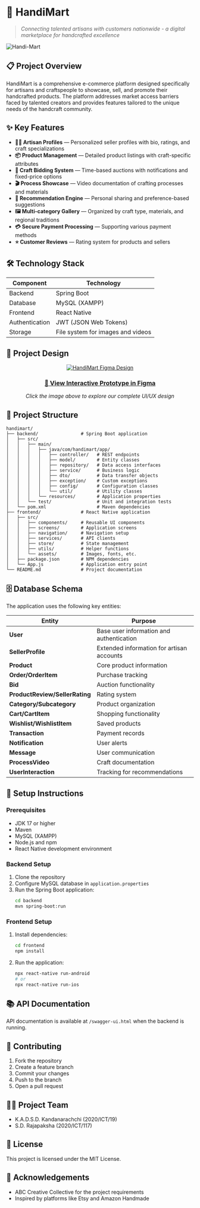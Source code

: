 # 🎨 HandiMart

> *Connecting talented artisans with customers nationwide - a digital marketplace for handcrafted excellence*

![Handi-Mart](https://github.com/user-attachments/assets/a93731a6-3859-44ef-b2ac-6babc64efdee)

## 📋 Project Overview

HandiMart is a comprehensive e-commerce platform designed specifically for artisans and craftspeople to showcase, sell, and promote their handcrafted products. The platform addresses market access barriers faced by talented creators and provides features tailored to the unique needs of the handcraft community.

## ✨ Key Features

- **🧑‍🎨 Artisan Profiles** — Personalized seller profiles with bio, ratings, and craft specializations
- **📦 Product Management** — Detailed product listings with craft-specific attributes
- **🔨 Craft Bidding System** — Time-based auctions with notifications and fixed-price options
- **🎬 Process Showcase** — Video documentation of crafting processes and materials
- **🎯 Recommendation Engine** — Personal sharing and preference-based suggestions
- **🖼️ Multi-category Gallery** — Organized by craft type, materials, and regional traditions
- **💳 Secure Payment Processing** — Supporting various payment methods
- **⭐ Customer Reviews** — Rating system for products and sellers

## 🛠️ Technology Stack

| Component | Technology |
|-----------|------------|
| Backend | Spring Boot |
| Database | MySQL (XAMPP) |
| Frontend | React Native |
| Authentication | JWT (JSON Web Tokens) |
| Storage | File system for images and videos |

## 📐 Project Design

<div align="center">
  <a href="https://www.figma.com/design/9kqr7Il4fxtK70MgixOznB/Handi-Mart?node-id=0-1&t=SBLcTNFm7i8nNEr1-1" target="_blank">
    <img src="https://github.com/user-attachments/assets/a93731a6-3859-44ef-b2ac-6babc64efdee" alt="HandiMart Figma Design">
    <h3>📱 View Interactive Prototype in Figma</h3>
  </a>
  <p><em>Click the image above to explore our complete UI/UX design</em></p>
</div>

## 📁 Project Structure

```
handimart/
├── backend/                # Spring Boot application
│   ├── src/
│   │   ├── main/
│   │   │   ├── java/com/handimart/app/
│   │   │   │   ├── controller/   # REST endpoints
│   │   │   │   ├── model/        # Entity classes
│   │   │   │   ├── repository/   # Data access interfaces
│   │   │   │   ├── service/      # Business logic
│   │   │   │   ├── dto/          # Data transfer objects
│   │   │   │   ├── exception/    # Custom exceptions
│   │   │   │   ├── config/       # Configuration classes
│   │   │   │   └── util/         # Utility classes
│   │   │   └── resources/        # Application properties
│   │   └── test/                 # Unit and integration tests
│   └── pom.xml                   # Maven dependencies
├── frontend/               # React Native application
│   ├── src/
│   │   ├── components/     # Reusable UI components
│   │   ├── screens/        # Application screens
│   │   ├── navigation/     # Navigation setup
│   │   ├── services/       # API clients
│   │   ├── store/          # State management
│   │   ├── utils/          # Helper functions
│   │   └── assets/         # Images, fonts, etc.
│   ├── package.json        # NPM dependencies
│   └── App.js              # Application entry point
└── README.md               # Project documentation
```

## 🗄️ Database Schema

The application uses the following key entities:

| Entity | Purpose |
|--------|---------|
| **User** | Base user information and authentication |
| **SellerProfile** | Extended information for artisan accounts |
| **Product** | Core product information |
| **Order/OrderItem** | Purchase tracking |
| **Bid** | Auction functionality |
| **ProductReview/SellerRating** | Rating system |
| **Category/Subcategory** | Product organization |
| **Cart/CartItem** | Shopping functionality |
| **Wishlist/WishlistItem** | Saved products |
| **Transaction** | Payment records |
| **Notification** | User alerts |
| **Message** | User communication |
| **ProcessVideo** | Craft documentation |
| **UserInteraction** | Tracking for recommendations |

## 🚀 Setup Instructions

### Prerequisites

- JDK 17 or higher
- Maven
- MySQL (XAMPP)
- Node.js and npm
- React Native development environment

### Backend Setup

1. Clone the repository
2. Configure MySQL database in `application.properties`
3. Run the Spring Boot application:
   ```bash
   cd backend
   mvn spring-boot:run
   ```

### Frontend Setup

1. Install dependencies:
   ```bash
   cd frontend
   npm install
   ```
2. Run the application:
   ```bash
   npx react-native run-android
   # or
   npx react-native run-ios
   ```

## 📚 API Documentation

API documentation is available at `/swagger-ui.html` when the backend is running.

## 👥 Contributing

1. Fork the repository
2. Create a feature branch
3. Commit your changes
4. Push to the branch
5. Open a pull request

## 👨‍💻 Project Team

- K.A.D.S.D. Kandanarachchi (2020/ICT/19)
- S.D. Rajapaksha (2020/ICT/117)

## 📄 License

This project is licensed under the MIT License.

## 🙏 Acknowledgements

- ABC Creative Collective for the project requirements
- Inspired by platforms like Etsy and Amazon Handmade